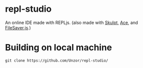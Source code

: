 # repl-studio
An online IDE made with REPLjs. (also made with [Skulpt](https://skulpt.org), [Ace](https://ace.c9.io), and [FileSaver.js](https://github.com/eligrey/FileSaver.js/).)

# Building on local machine
```
git clone https://github.com/Unzor/repl-studio/
```
